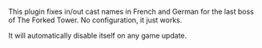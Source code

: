 This plugin fixes in/out cast names in French and German for the last boss of The Forked Tower. No configuration, it just works.

It will automatically disable itself on any game update.
